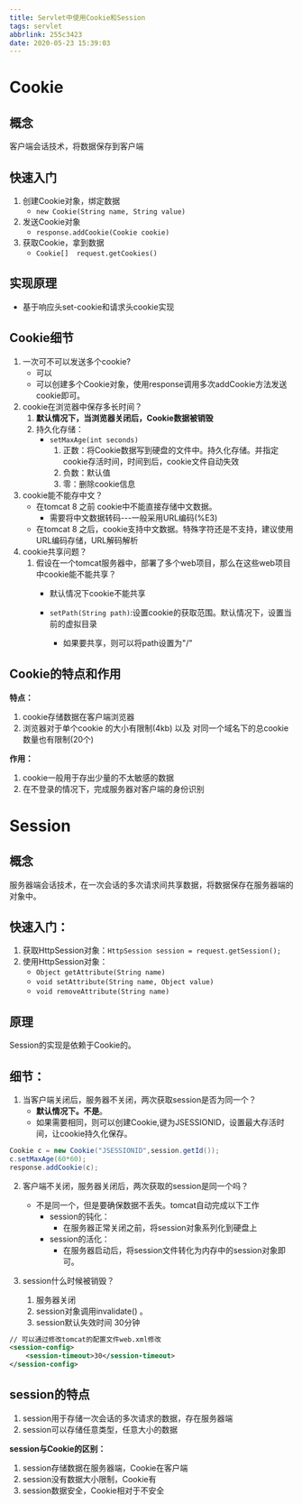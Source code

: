 ```yaml
---
title: Servlet中使用Cookie和Session
tags: servlet
abbrlink: 255c3423
date: 2020-05-23 15:39:03
---
```


# Cookie
## 概念
客户端会话技术，将数据保存到客户端
## 快速入门
1. 创建Cookie对象，绑定数据
	* `new Cookie(String name, String value) `
2. 发送Cookie对象
	* `response.addCookie(Cookie cookie) `
3. 获取Cookie，拿到数据
	* `Cookie[]  request.getCookies()`

## 实现原理
* 基于响应头set-cookie和请求头cookie实现
## Cookie细节
1. 一次可不可以发送多个cookie?
	* 可以
	* 可以创建多个Cookie对象，使用response调用多次addCookie方法发送cookie即可。
2. cookie在浏览器中保存多长时间？
	1. **默认情况下，当浏览器关闭后，Cookie数据被销毁**
	2. 持久化存储：
		* `setMaxAge(int seconds)`
			1. 正数：将Cookie数据写到硬盘的文件中。持久化存储。并指定cookie存活时间，时间到后，cookie文件自动失效
			2. 负数：默认值
			3. 零：删除cookie信息
3. cookie能不能存中文？
	* 在tomcat 8 之前 cookie中不能直接存储中文数据。
		* 需要将中文数据转码---一般采用URL编码(%E3)
	* 在tomcat 8 之后，cookie支持中文数据。特殊字符还是不支持，建议使用URL编码存储，URL解码解析
4. cookie共享问题？
	1. 假设在一个tomcat服务器中，部署了多个web项目，那么在这些web项目中cookie能不能共享？
		* 默认情况下cookie不能共享

		* `setPath(String path)`:设置cookie的获取范围。默认情况下，设置当前的虚拟目录
			* 如果要共享，则可以将path设置为"/"
##  Cookie的特点和作用
**特点：**
1. cookie存储数据在客户端浏览器
2. 浏览器对于单个cookie 的大小有限制(4kb) 以及 对同一个域名下的总cookie数量也有限制(20个)


**作用：**
1. cookie一般用于存出少量的不太敏感的数据
2. 在不登录的情况下，完成服务器对客户端的身份识别

# Session
## 概念
服务器端会话技术，在一次会话的多次请求间共享数据，将数据保存在服务器端的对象中。
## 快速入门：
1. 获取HttpSession对象：`HttpSession session = request.getSession();`
2. 使用HttpSession对象：
	- `Object getAttribute(String name)`
	- `void setAttribute(String name, Object value)`
	- `void removeAttribute(String name)`

## 原理
Session的实现是依赖于Cookie的。
## 细节：
1. 当客户端关闭后，服务器不关闭，两次获取session是否为同一个？
	* **默认情况下。不是**。
	* 如果需要相同，则可以创建Cookie,键为JSESSIONID，设置最大存活时间，让cookie持久化保存。
```java
Cookie c = new Cookie("JSESSIONID",session.getId());
c.setMaxAge(60*60);
response.addCookie(c);
```

2. 客户端不关闭，服务器关闭后，两次获取的session是同一个吗？
	* 不是同一个，但是要确保数据不丢失。tomcat自动完成以下工作
		* session的钝化：
			* 在服务器正常关闭之前，将session对象系列化到硬盘上
		* session的活化：
			* 在服务器启动后，将session文件转化为内存中的session对象即可。
	
3. session什么时候被销毁？
	1. 服务器关闭
	2. session对象调用invalidate() 。
	3. session默认失效时间 30分钟
```xml
// 可以通过修改tomcat的配置文件web.xml修改	
<session-config>
	<session-timeout>30</session-timeout>
</session-config>
```
## session的特点
1. session用于存储一次会话的多次请求的数据，存在服务器端
2. session可以存储任意类型，任意大小的数据

**session与Cookie的区别：**
1. session存储数据在服务器端，Cookie在客户端
2. session没有数据大小限制，Cookie有
3. session数据安全，Cookie相对于不安全